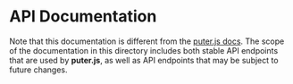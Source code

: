 # API Documentation

Note that this documentation is different from the [puter.js docs](https://docs.forkware.io).
The scope of the documentation in this directory includes both stable API endpoints that
are used by **puter.js**, as well as API endpoints that may be subject to future changes.
